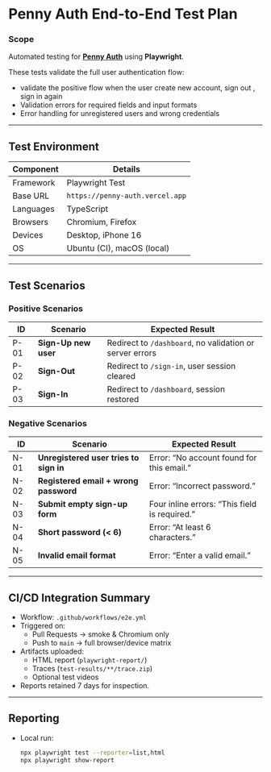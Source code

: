 # Penny Auth End-to-End Test Plan

### Scope
Automated testing for **[Penny Auth](https://penny-auth.vercel.app)** using **Playwright**.

These tests validate the full user authentication flow:
- validate the positive flow when the user create new account, sign out , sign in again
- Validation errors for required fields and input formats
- Error handling for unregistered users and wrong credentials

---

## Test Environment
| Component | Details |
|------------|----------|
| Framework | Playwright Test |
| Base URL | `https://penny-auth.vercel.app` |
| Languages | TypeScript |
| Browsers | Chromium, Firefox|
| Devices | Desktop, iPhone 16 |
| OS | Ubuntu (CI), macOS (local) |

---
## Test Scenarios

### Positive Scenarios
| ID | Scenario | Expected Result |
|----|-----------|----------------|
| P-01 | **Sign-Up new user** | Redirect to `/dashboard`, no validation or server errors |
| P-02 | **Sign-Out** | Redirect to `/sign-in`, user session cleared |
| P-03 | **Sign-In** | Redirect to `/dashboard`, session restored |

### Negative Scenarios
| ID | Scenario | Expected Result |
|----|-----------|----------------|
| N-01 | **Unregistered user tries to sign in** | Error: “No account found for this email.” |
| N-02 | **Registered email + wrong password** | Error: “Incorrect password.” |
| N-03 | **Submit empty sign-up form** | Four inline errors: “This field is required.” |
| N-04 | **Short password (< 6)** | Error: “At least 6 characters.” |
| N-05 | **Invalid email format** | Error: “Enter a valid email.” |
---

## CI/CD Integration Summary
- Workflow: `.github/workflows/e2e.yml`
- Triggered on:
  - Pull Requests → smoke & Chromium only
  - Push to `main` → full browser/device matrix
- Artifacts uploaded:
  - HTML report (`playwright-report/`)
  - Traces (`test-results/**/trace.zip`)
  - Optional test videos
- Reports retained 7 days for inspection.

---

## Reporting
- Local run:  
  ```bash
  npx playwright test --reporter=list,html
  npx playwright show-report
